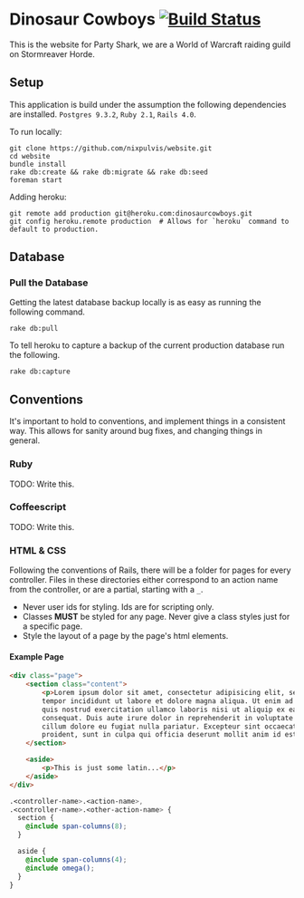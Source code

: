 # Dinosaur Cowboys [![Build Status](https://travis-ci.org/nixpulvis/website.svg?branch=master)](https://travis-ci.org/nixpulvis/website)

This is the website for Party Shark, we are a World of Warcraft raiding guild on Stormreaver Horde.

## Setup

This application is build under the assumption the following dependencies are installed. `Postgres 9.3.2`, `Ruby 2.1`, `Rails 4.0`.

To run locally:
```
git clone https://github.com/nixpulvis/website.git
cd website
bundle install
rake db:create && rake db:migrate && rake db:seed
foreman start
```

Adding heroku:
```
git remote add production git@heroku.com:dinosaurcowboys.git
git config heroku.remote production  # Allows for `heroku` command to default to production.
```

## Database

### Pull the Database
Getting the latest database backup locally is as easy as running the following command.

```
rake db:pull
```

To tell heroku to capture a backup of the current production database run the following.

```
rake db:capture
```

## Conventions

It's important to hold to conventions, and implement things in a consistent way. This allows for sanity around bug fixes, and changing things in general.

### Ruby

TODO: Write this.

### Coffeescript

TODO: Write this.

### HTML & CSS

Following the conventions of Rails, there will be a folder for pages for every controller. Files in these directories either correspond to an action name from the controller, or are a partial, starting with a `_`.

- Never user ids for styling. Ids are for scripting only.
- Classes **MUST** be styled for any page. Never give a class styles just for a specific page.
- Style the layout of a page by the page's html elements.


#### Example Page

```html
<div class="page">
    <section class="content">
        <p>Lorem ipsum dolor sit amet, consectetur adipisicing elit, sed do eiusmod
        tempor incididunt ut labore et dolore magna aliqua. Ut enim ad minim veniam,
        quis nostrud exercitation ullamco laboris nisi ut aliquip ex ea commodo
        consequat. Duis aute irure dolor in reprehenderit in voluptate velit esse
        cillum dolore eu fugiat nulla pariatur. Excepteur sint occaecat cupidatat non
        proident, sunt in culpa qui officia deserunt mollit anim id est laborum.</p>
    </section>

    <aside>
        <p>This is just some latin...</p>
    </aside>
</div>
```

```scss
.<controller-name>.<action-name>,
.<controller-name>.<other-action-name> {
  section {
    @include span-columns(8);
  }

  aside {
    @include span-columns(4);
    @include omega();
  }
}
```
